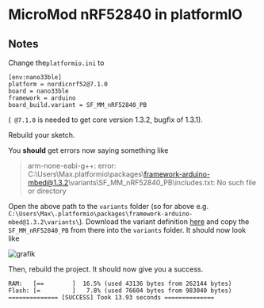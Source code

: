 # MicroMod nRF52840 in platformIO

## Notes

Change the`platformio.ini` to

```
[env:nano33ble]
platform = nordicnrf52@7.1.0
board = nano33ble
framework = arduino
board_build.variant = SF_MM_nRF52840_PB
```

(` @7.1.0` is needed to get core version 1.3.2, bugfix of 1.3.1).

Rebuild your sketch. 

You **should** get errors now saying something like

> arm-none-eabi-g++: error: C:\Users\Max\.platformio\packages\framework-arduino-mbed@1.3.2\variants\SF_MM_nRF52840_PB\includes.txt: No such file or directory

Open the above path to the `variants` folder (so for above e.g. `C:\Users\Max\.platformio\packages\framework-arduino-mbed@1.3.2\variants\`). Download the variant definition [here](https://github.com/sparkfun/MicroMod_Processor_Board-nRF52840/archive/refs/heads/master.zip) and copy the `SF_MM_nRF52840_PB` from there into the `variants` folder. It should now look like

![grafik](https://community.platformio.org/uploads/default/original/2X/6/640f3d9836c20c9be123bb93bc04b5f22b37a4f5.png)

Then, rebuild the project. It should now give you a success.

```
RAM:   [==        ]  16.5% (used 43136 bytes from 262144 bytes)
Flash: [=         ]   7.8% (used 76604 bytes from 983040 bytes)
============== [SUCCESS] Took 13.93 seconds ==============
```